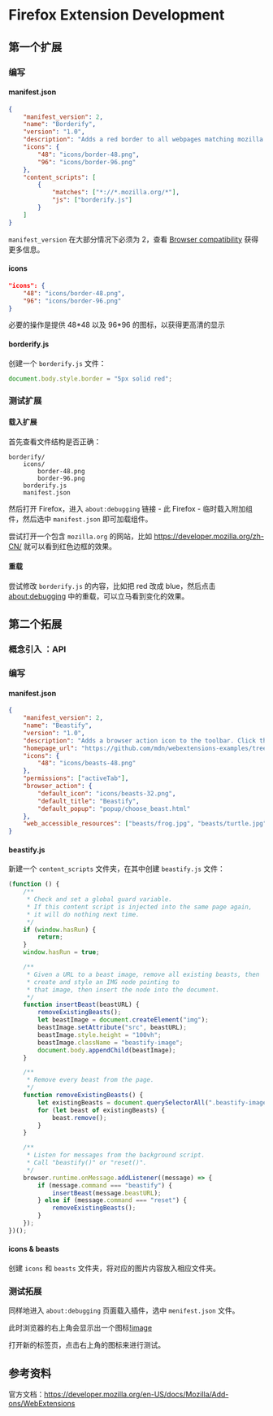 # Firefox Extension Development

## 第一个扩展

### 编写

#### manifest.json

```json
{
	"manifest_version": 2,
	"name": "Borderify",
	"version": "1.0",
	"description": "Adds a red border to all webpages matching mozilla.org.",
	"icons": {
		"48": "icons/border-48.png",
		"96": "icons/border-96.png"
	},
	"content_scripts": [
		{
			"matches": ["*://*.mozilla.org/*"],
			"js": ["borderify.js"]
		}
	]
}
```

`manifest_version` 在大部分情况下必须为 2，查看 [Browser compatibility](https://developer.mozilla.org/en-US/docs/Mozilla/Add-ons/WebExtensions/manifest.json/manifest_version#browser_compatibility) 获得更多信息。

#### icons

```json
"icons": {
  	"48": "icons/border-48.png",
  	"96": "icons/border-96.png"
}
```

必要的操作是提供 48\*48 以及 96\*96 的图标，以获得更高清的显示

#### borderify.js

创建一个 `borderify.js` 文件：

```js
document.body.style.border = "5px solid red";
```

### 测试扩展

#### 载入扩展

首先查看文件结构是否正确：

```
borderify/
	icons/
		border-48.png
		border-96.png
	borderify.js
	manifest.json
```

然后打开 Firefox，进入 `about:debugging` 链接 - 此 Firefox - 临时载入附加组件，然后选中 `manifest.json` 即可加载组件。

尝试打开一个包含 `mozilla.org` 的网站，比如 <https://developer.mozilla.org/zh-CN/> 就可以看到红色边框的效果。

#### 重载

尝试修改 `borderify.js` 的内容，比如把 red 改成 blue，然后点击 <about:debugging> 中的重载，可以立马看到变化的效果。

## 第二个拓展

### 概念引入 ：API

### 编写

#### manifest.json

```json
{
	"manifest_version": 2,
	"name": "Beastify",
	"version": "1.0",
	"description": "Adds a browser action icon to the toolbar. Click the button to choose a beast. The active tab's body content is then replaced with a picture of the chosen beast. See https://developer.mozilla.org/en-US/Add-ons/WebExtensions/Examples#beastify",
	"homepage_url": "https://github.com/mdn/webextensions-examples/tree/master/beastify",
	"icons": {
		"48": "icons/beasts-48.png"
	},
	"permissions": ["activeTab"],
	"browser_action": {
		"default_icon": "icons/beasts-32.png",
		"default_title": "Beastify",
		"default_popup": "popup/choose_beast.html"
	},
	"web_accessible_resources": ["beasts/frog.jpg", "beasts/turtle.jpg", "beasts/snake.jpg"]
}
```

#### beastify.js

新建一个 `content_scripts` 文件夹，在其中创建 `beastify.js` 文件：

```js
(function () {
	/**
	 * Check and set a global guard variable.
	 * If this content script is injected into the same page again,
	 * it will do nothing next time.
	 */
	if (window.hasRun) {
		return;
	}
	window.hasRun = true;

	/**
	 * Given a URL to a beast image, remove all existing beasts, then
	 * create and style an IMG node pointing to
	 * that image, then insert the node into the document.
	 */
	function insertBeast(beastURL) {
		removeExistingBeasts();
		let beastImage = document.createElement("img");
		beastImage.setAttribute("src", beastURL);
		beastImage.style.height = "100vh";
		beastImage.className = "beastify-image";
		document.body.appendChild(beastImage);
	}

	/**
	 * Remove every beast from the page.
	 */
	function removeExistingBeasts() {
		let existingBeasts = document.querySelectorAll(".beastify-image");
		for (let beast of existingBeasts) {
			beast.remove();
		}
	}

	/**
	 * Listen for messages from the background script.
	 * Call "beastify()" or "reset()".
	 */
	browser.runtime.onMessage.addListener((message) => {
		if (message.command === "beastify") {
			insertBeast(message.beastURL);
		} else if (message.command === "reset") {
			removeExistingBeasts();
		}
	});
})();
```

#### icons & beasts

创建 `icons` 和 `beasts` 文件夹，将对应的图片内容放入相应文件夹。

### 测试拓展

同样地进入 `about:debugging` 页面载入插件，选中 `menifest.json` 文件。

此时浏览器的右上角会显示出一个图标[!image](/02-beastify/icons/beasts-48.png)

打开新的标签页，点击右上角的图标来进行测试。

## 参考资料

官方文档：<https://developer.mozilla.org/en-US/docs/Mozilla/Add-ons/WebExtensions>
